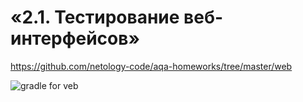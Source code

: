 # «2.1. Тестирование веб-интерфейсов»
https://github.com/netology-code/aqa-homeworks/tree/master/web

![gradle for veb](https://github.com/KuliakQA/HW.DZ-TestirovanieVeb/actions/workflows/gradle.yml/badge.svg)
